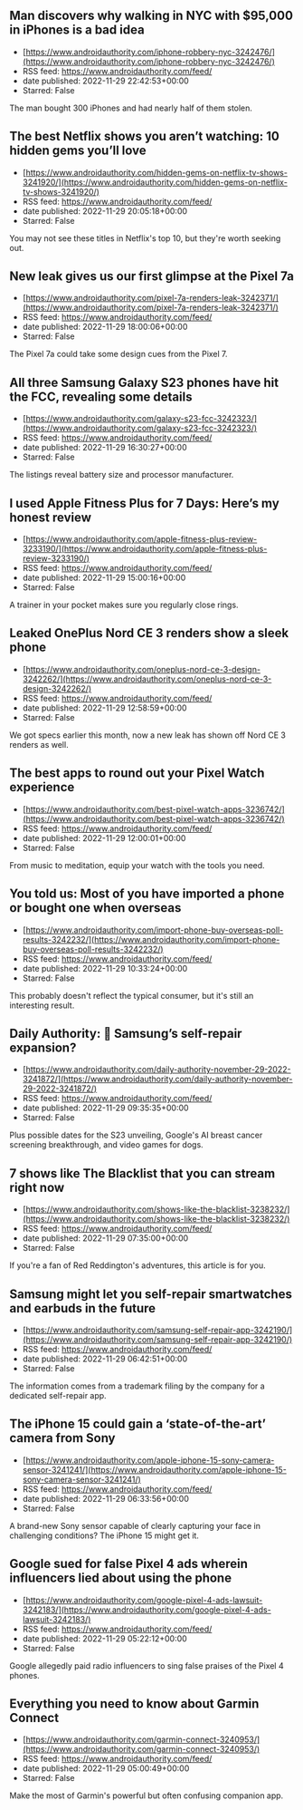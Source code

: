 ## Man discovers why walking in NYC with $95,000 in iPhones is a bad idea
 - [https://www.androidauthority.com/iphone-robbery-nyc-3242476/](https://www.androidauthority.com/iphone-robbery-nyc-3242476/)
 - RSS feed: https://www.androidauthority.com/feed/
 - date published: 2022-11-29 22:42:53+00:00
 - Starred: False

The man bought 300 iPhones and had nearly half of them stolen.

## The best Netflix shows you aren’t watching: 10 hidden gems you’ll love
 - [https://www.androidauthority.com/hidden-gems-on-netflix-tv-shows-3241920/](https://www.androidauthority.com/hidden-gems-on-netflix-tv-shows-3241920/)
 - RSS feed: https://www.androidauthority.com/feed/
 - date published: 2022-11-29 20:05:18+00:00
 - Starred: False

You may not see these titles in Netflix's top 10, but they're worth seeking out.

## New leak gives us our first glimpse at the Pixel 7a
 - [https://www.androidauthority.com/pixel-7a-renders-leak-3242371/](https://www.androidauthority.com/pixel-7a-renders-leak-3242371/)
 - RSS feed: https://www.androidauthority.com/feed/
 - date published: 2022-11-29 18:00:06+00:00
 - Starred: False

The Pixel 7a could take some design cues from the Pixel 7.

## All three Samsung Galaxy S23 phones have hit the FCC, revealing some details
 - [https://www.androidauthority.com/galaxy-s23-fcc-3242323/](https://www.androidauthority.com/galaxy-s23-fcc-3242323/)
 - RSS feed: https://www.androidauthority.com/feed/
 - date published: 2022-11-29 16:30:27+00:00
 - Starred: False

The listings reveal battery size and processor manufacturer.

## I used Apple Fitness Plus for 7 Days: Here’s my honest review
 - [https://www.androidauthority.com/apple-fitness-plus-review-3233190/](https://www.androidauthority.com/apple-fitness-plus-review-3233190/)
 - RSS feed: https://www.androidauthority.com/feed/
 - date published: 2022-11-29 15:00:16+00:00
 - Starred: False

A trainer in your pocket makes sure you regularly close rings.

## Leaked OnePlus Nord CE 3 renders show a sleek phone
 - [https://www.androidauthority.com/oneplus-nord-ce-3-design-3242262/](https://www.androidauthority.com/oneplus-nord-ce-3-design-3242262/)
 - RSS feed: https://www.androidauthority.com/feed/
 - date published: 2022-11-29 12:58:59+00:00
 - Starred: False

We got specs earlier this month, now a new leak has shown off Nord CE 3 renders as well.

## The best apps to round out your Pixel Watch experience
 - [https://www.androidauthority.com/best-pixel-watch-apps-3236742/](https://www.androidauthority.com/best-pixel-watch-apps-3236742/)
 - RSS feed: https://www.androidauthority.com/feed/
 - date published: 2022-11-29 12:00:01+00:00
 - Starred: False

From music to meditation, equip your watch with the tools you need.

## You told us: Most of you have imported a phone or bought one when overseas
 - [https://www.androidauthority.com/import-phone-buy-overseas-poll-results-3242232/](https://www.androidauthority.com/import-phone-buy-overseas-poll-results-3242232/)
 - RSS feed: https://www.androidauthority.com/feed/
 - date published: 2022-11-29 10:33:24+00:00
 - Starred: False

This probably doesn't reflect the typical consumer, but it's still an interesting result.

## Daily Authority: 🔨 Samsung’s self-repair expansion?
 - [https://www.androidauthority.com/daily-authority-november-29-2022-3241872/](https://www.androidauthority.com/daily-authority-november-29-2022-3241872/)
 - RSS feed: https://www.androidauthority.com/feed/
 - date published: 2022-11-29 09:35:35+00:00
 - Starred: False

Plus possible dates for the S23 unveiling, Google's AI breast cancer screening breakthrough, and video games for dogs.

## 7 shows like The Blacklist that you can stream right now
 - [https://www.androidauthority.com/shows-like-the-blacklist-3238232/](https://www.androidauthority.com/shows-like-the-blacklist-3238232/)
 - RSS feed: https://www.androidauthority.com/feed/
 - date published: 2022-11-29 07:35:00+00:00
 - Starred: False

If you're a fan of Red Reddington's adventures, this article is for you.

## Samsung might let you self-repair smartwatches and earbuds in the future
 - [https://www.androidauthority.com/samsung-self-repair-app-3242190/](https://www.androidauthority.com/samsung-self-repair-app-3242190/)
 - RSS feed: https://www.androidauthority.com/feed/
 - date published: 2022-11-29 06:42:51+00:00
 - Starred: False

The information comes from a trademark filing by the company for a dedicated self-repair app.

## The iPhone 15 could gain a ‘state-of-the-art’ camera from Sony
 - [https://www.androidauthority.com/apple-iphone-15-sony-camera-sensor-3241241/](https://www.androidauthority.com/apple-iphone-15-sony-camera-sensor-3241241/)
 - RSS feed: https://www.androidauthority.com/feed/
 - date published: 2022-11-29 06:33:56+00:00
 - Starred: False

A brand-new Sony sensor capable of clearly capturing your face in challenging conditions? The iPhone 15 might get it.

## Google sued for false Pixel 4 ads wherein influencers lied about using the phone
 - [https://www.androidauthority.com/google-pixel-4-ads-lawsuit-3242183/](https://www.androidauthority.com/google-pixel-4-ads-lawsuit-3242183/)
 - RSS feed: https://www.androidauthority.com/feed/
 - date published: 2022-11-29 05:22:12+00:00
 - Starred: False

Google allegedly paid radio influencers to sing false praises of the Pixel 4 phones.

## Everything you need to know about Garmin Connect
 - [https://www.androidauthority.com/garmin-connect-3240953/](https://www.androidauthority.com/garmin-connect-3240953/)
 - RSS feed: https://www.androidauthority.com/feed/
 - date published: 2022-11-29 05:00:49+00:00
 - Starred: False

Make the most of Garmin's powerful but often confusing companion app.

